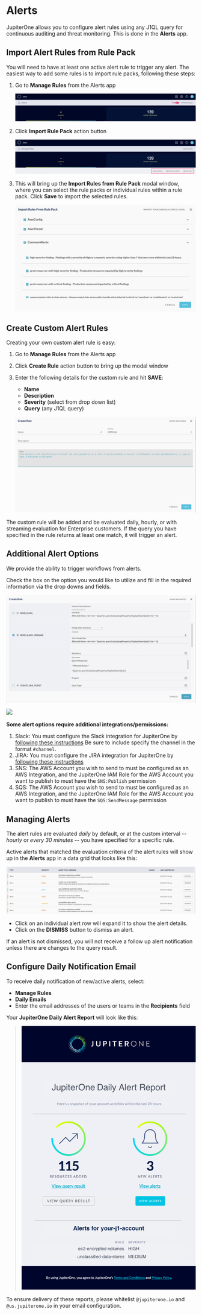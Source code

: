 # Alerts

JupiterOne allows you to configure alert rules using any J1QL query for
continuous auditing and threat monitoring. This is done in the **Alerts** app.

## Import Alert Rules from Rule Pack

You will need to have at least one active alert rule to trigger any alert. The
easiest way to add some rules is to import rule packs, following these steps:

1. Go to **Manage Rules** from the Alerts app
  
   ![](../assets/alerts-header.png)

1. Click **Import Rule Pack** action button

   ![](../assets/alerts-rules-actions.png)

1. This will bring up the **Import Rules from Rule Pack** modal window, where
   you can select the rule packs or individual rules within a rule pack. Click
   **Save** to import the selected rules.

   ![](../assets/alerts-import-rule-pack.png)

## Create Custom Alert Rules

Creating your own custom alert rule is easy:

1. Go to **Manage Rules** from the Alerts app

1. Click **Create Rule** action button to bring up the modal window

1. Enter the following details for the custom rule and hit **SAVE**:

   - **Name**
   - **Description**
   - **Severity** (select from drop down list)
   - **Query** (any J1QL query)

   ![](../assets/alerts-create-rule.png)

The custom rule will be added and be evaluated daily, hourly, or with streaming evaluation for Enterprise customers. 
If the query you have specified in the rule returns at least one match, it will trigger an alert.

## Additional Alert Options

We provide the ability to trigger workflows from alerts.

Check the box on the option you would like to utilize and fill in the required information via the drop downs and fields.

![](../assets/alerts-additional-options-1.png)

![](../assets/alerts-additional-options-2.png)

**Some alert options require additional integrations/permissions:**
1. Slack: You must configure the Slack integration for JupiterOne by [following these instructions](https://support.jupiterone.io/hc/en-us/articles/360046977154-Slack)
   Be sure to include specify the channel in the format `#channel`.
1. JIRA: You must configure the JIRA integration for JupiterOne by [following these instructions](https://support.jupiterone.io/hc/en-us/articles/360022721154-Jira)
1. SNS: The AWS Account you wish to send to must be configured as an AWS Integration, and the 
   JupiterOne IAM Role for the AWS Account you want to publish to must have the `SNS:Publish` permission
1. SQS: The AWS Account you wish to send to must be configured as an AWS Integration, and the 
   JupiterOne IAM Role for the AWS Account you want to publish to must have the `SQS:SendMessage` permission

## Managing Alerts

The alert rules are evaluated _daily_ by default, or at the custom interval --
_hourly_ or _every 30 minutes_ -- you have specified for a specific rule.

Active alerts that matched the evaluation criteria of the alert rules will show
up in the **Alerts** app in a data grid that looks like this:

![](../assets/alerts-grid.png)

- Click on an individual alert row will expand it to show the alert details.
- Click on the **DISMISS** button to dismiss an alert.

If an alert is not dismissed, you will not receive a follow up alert notification unless there are changes to the query result.

## Configure Daily Notification Email

To receive daily notification of new/active alerts, select:

- **Manage Rules**
- **Daily Emails**
- Enter the email addresses of the users or teams in the **Recipients** field

Your **JupiterOne Daily Alert Report** will look like this:

> ![](../assets/alerts-daily-email.png)

To ensure delivery of these reports, please whitelist `@jupiterone.io` and
`@us.jupiterone.io` in your email configuration.
